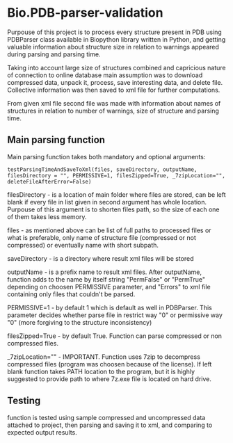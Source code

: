# Bio.PDB-parser-validation

Purpouse of this project is to process every structure present in PDB using PDBParser class available in Biopython library written in Python, and getting valuable information about structure size in relation to warnings appeared during parsing and parsing time.

Taking into account large size of structures combined and capricious nature of connection to online database main assumption was to download compressed data, unpack it, process, save interesting data, and delete file. Collective information was then saved to xml file for further computations.

From given xml file second file was made with information about names of structures in relation to number of warnings, size of structure and parsing time.

## Main parsing function

Main parsing function takes both mandatory and optional arguments:

```
testParsingTimeAndSaveToXml(files, saveDirectory, outputName, filesDirectory = "", PERMISSIVE=1, filesZipped=True, _7zipLocation="", deleteFileAfterError=False)
```

filesDirectory - is a location of main folder where files are stored, can be left blank if every file in list given in second argument has whole location. Purpouse of this argument is to shorten files path, so the size of each one of them takes less memory.

files - as mentioned above can be list of full paths to processed files or what is preferable, only name of structure file (compressed or not compressed) or eventually name with short subpath.

saveDirectory - is a directory where result xml files will be stored

outputName - is a prefix name to result xml files. After outputName, function adds to the name by itself string "PermFalse" or "PermTrue" depending on choosen PERMISSIVE parameter, and "Errors" to xml file containing only files that couldn't be parsed.

PERMISSIVE=1 - by default 1 which is default as well in PDBParser. This parameter decides whether parse file in restrict way "0" or permissive way "0" (more forgiving to the structure inconsistency)

filesZipped=True - by default True. Function can parse compressed or non compressed files.

_7zipLocation="" - IMPORTANT. Function uses 7zip to decompress compressed files (program was choosen because of the license). If left blank function takes PATH location to the program, but it is highly suggested to provide path to where 7z.exe file is located on hard drive.

## Testing

function is tested using sample compressed and uncompressed data attached to project, then parsing and saving it to xml, and comparing to expected output results.
